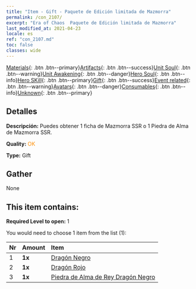 ```yaml
---
title: "Item - Gift - Paquete de Edición limitada de Mazmorra"
permalink: /con_2107/
excerpt: "Era of Chaos  Paquete de Edición limitada de Mazmorra"
last_modified_at: 2021-04-23
locale: es
ref: "con_2107.md"
toc: false
classes: wide
---
```

 [Materials](/ItemsES/){: .btn .btn--primary}[Artifacts](/ItemsES/Artifacts/){: .btn .btn--success}[Unit Soul](/ItemsES/UnitSoul/){: .btn .btn--warning}[Unit Awakening](/ItemsES/UnitAwakening/){: .btn .btn--danger}[Hero Soul](/ItemsES/HeroSoul/){: .btn .btn--info}[Hero SKill](/ItemsES/HeroSkill/){: .btn .btn--primary}[Gift](/ItemsES/Gift/){: .btn .btn--success}[Event related](/ItemsES/Events/){: .btn .btn--warning}[Avatars](/ItemsES/Avatars/){: .btn .btn--danger}[Consumables](/ItemsES/Consumables/){: .btn .btn--info}[Unknown](/ItemsES/Unknown/){: .btn .btn--primary}

## Detalles
 **Descripción:** Puedes obtener 1 ficha de Mazmorra SSR o 1 Piedra de Alma de Mazmorra SSR.

 **Quality:** <span style="color: #FF8C00">OK</span>

 **Type:** Gift

## Gather

  None

## This item contains:

 **Required Level to open:** 1

 You would need to choose 1 item from the list (1):

  | Nr | Amount |     Item    |
  |:---|:-------|:------------|
  | 1 |  **1x** | [Dragón Negro](/ItemsES/unt_250/) |  | 
  | 2 |  **1x** | [Dragón Rojo](/ItemsES/unt_251/) |  | 
  | 3 |  **1x** | [Piedra de Alma de Rey Dragón Negro](/ItemsES/unt_334/) |  | 

